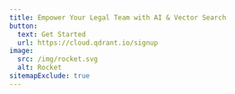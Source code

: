 ```yaml
---
title: Empower Your Legal Team with AI & Vector Search
button:
  text: Get Started
  url: https://cloud.qdrant.io/signup
image: 
  src: /img/rocket.svg
  alt: Rocket
sitemapExclude: true
---
```

